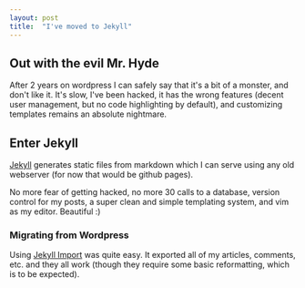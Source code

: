```yaml
---
layout: post
title:  "I've moved to Jekyll"
---
```


Out with the evil Mr. Hyde
--------------------------

After 2 years on wordpress I can safely say that it's a bit of a monster, and don't like it. It's slow, I've been
hacked, it has the wrong features (decent user management, but no code highlighting by default), and customizing
templates remains an absolute nightmare.

Enter Jekyll
------------

[Jekyll](http://jekyllrb.com/) generates static files from markdown which I can serve using any old webserver (for now
that would be github pages).

No more fear of getting hacked, no more 30 calls to a database, version control for my posts, a super clean and
simple templating system, and vim as my editor. Beautiful :)

### Migrating from Wordpress
Using [Jekyll Import](http://import.jekyllrb.com/) was quite easy. It exported all of my articles, comments, etc. and
they all work (though they require some basic reformatting, which is to be expected).
